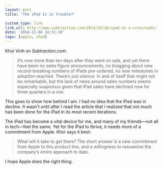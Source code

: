 ```yaml
---
layout: post
title: 'The iPad Is in Trouble?'

custom_type: link
link_url: http://www.subtraction.com/2014/10/28/ipad-at-a-crossroads/
date: '2014-11-04 14:31:19'
tags: [apple, iPad]
---
```

Khoi Vinh on *Subtraction.com*:

>  It’s now more than ten days after they went on sale, and yet there have been no sales figure announcements, no bragging about new record-breaking numbers of iPads pre-ordered, no new milestones in adoption reached. There’s just silence. In and of itself that might not be remarkable, but the lack of news around sales numbers seems especially suspicious given that iPad sales have declined now for three quarters in a row.

This goes to show how behind I am. I had no idea that the iPad was in decline. It wasn't until after I read the article that I realized that not much has been done for the iPad in its most recent iterations.

The iPad has become a vital device for me, and many of my friends—not all in tech—feel the same. Yet for the iPad to thrive, it needs more of a commitment from Apple. Khoi says it best:

> What will it take to get there? The short answer is a new commitment from Apple to this product line, and a willingness to reexamine the company’s entire approach to date.

I hope Apple does the right thing.
